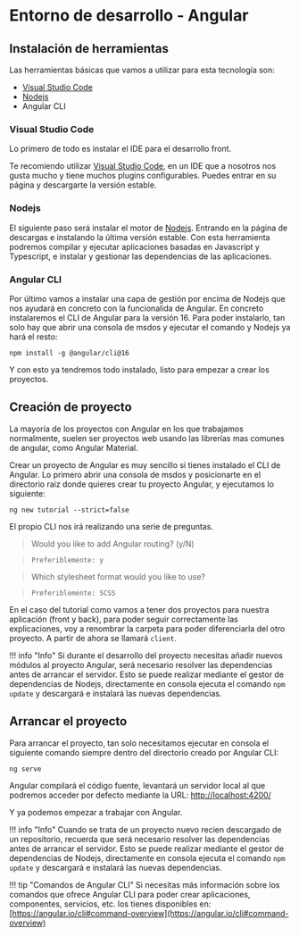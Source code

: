# Entorno de desarrollo - Angular

## Instalación de herramientas
Las herramientas básicas que vamos a utilizar para esta tecnología son:

* [Visual Studio Code](https://code.visualstudio.com/)
* [Nodejs](https://nodejs.org/en)
* Angular CLI


### Visual Studio Code

Lo primero de todo es instalar el IDE para el desarrollo front.

Te recomiendo utilizar [Visual Studio Code](https://code.visualstudio.com/), en un IDE que a nosotros nos gusta mucho y tiene muchos plugins configurables. Puedes entrar en su página y descargarte la versión estable.


### Nodejs

El siguiente paso será instalar el motor de [Nodejs](https://nodejs.org/en). Entrando en la página de descargas e instalando la última versión estable. Con esta herramienta podremos compilar y ejecutar aplicaciones basadas en Javascript y Typescript, e instalar y gestionar las dependencias de las aplicaciones.


### Angular CLI

Por último vamos a instalar una capa de gestión por encima de Nodejs que nos ayudará en concreto con la funcionalida de Angular. En concreto instalaremos el CLI de Angular para la versión 16. Para poder instalarlo, tan solo hay que abrir una consola de msdos y ejecutar el comando y Nodejs ya hará el resto:

```
npm install -g @angular/cli@16
```

Y con esto ya tendremos todo instalado, listo para empezar a crear los proyectos.


## Creación de proyecto

La mayoría de los proyectos con Angular en los que trabajamos normalmente, suelen ser proyectos web usando las librerías mas comunes de angular, como Angular Material.

Crear un proyecto de Angular es muy sencillo si tienes instalado el CLI de Angular. Lo primero abrir una consola de msdos y posicionarte en el directorio raiz donde quieres crear tu proyecto Angular, y ejecutamos lo siguiente:

```
ng new tutorial --strict=false
```

El propio CLI nos irá realizando una serie de preguntas.

> Would you like to add Angular routing? (y/N)

>  `Preferiblemente: y`

> Which stylesheet format would you like to use?

>  `Preferiblemente: SCSS`

En el caso del tutorial como vamos a tener dos proyectos para nuestra aplicación (front y back), para poder seguir correctamente las explicaciones, voy a renombrar la carpeta para poder diferenciarla del otro proyecto. A partir de ahora se llamará `client`.

!!! info "Info"
    Si durante el desarrollo del proyecto necesitas añadir nuevos módulos al proyecto Angular, será necesario resolver las dependencias antes de arrancar el servidor. Esto se puede realizar mediante el gestor de dependencias de Nodejs, directamente en consola ejecuta el comando `npm update` y descargará e instalará las nuevas dependencias.


## Arrancar el proyecto

Para arrancar el proyecto, tan solo necesitamos ejecutar en consola el siguiente comando siempre dentro del directorio creado por Angular CLI:

    ng serve

Angular compilará el código fuente, levantará un servidor local al que podremos acceder por defecto mediante la URL: [http://localhost:4200/](http://localhost:4200/)

Y ya podemos empezar a trabajar con Angular.

!!! info "Info"
    Cuando se trata de un proyecto nuevo recien descargado de un repositorio, recuerda que será necesario resolver las dependencias antes de arrancar el servidor. Esto se puede realizar mediante el gestor de dependencias de Nodejs, directamente en consola ejecuta el comando `npm update` y descargará e instalará las nuevas dependencias.

!!! tip "Comandos de Angular CLI"
    Si necesitas más información sobre los comandos que ofrece Angular CLI para poder crear aplicaciones, componentes, servicios, etc. los tienes disponibles en:
    [https://angular.io/cli#command-overview](https://angular.io/cli#command-overview)

